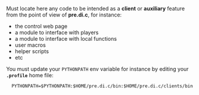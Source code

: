 
Must locate here any code to be intended as a **client** or **auxiliary** feature from the point of view of **pre.di.c**, for instance:

- the control web page
- a module to interface with players
- a module to interface with local functions
- user macros
- helper scripts
- etc


You must update your `PYTHONPATH` env variable for instance by editing your **`.profile`** home file:
```
  PYTHONPATH=$PYTHONPATH:$HOME/pre.di.c/bin:$HOME/pre.di.c/clients/bin
```

